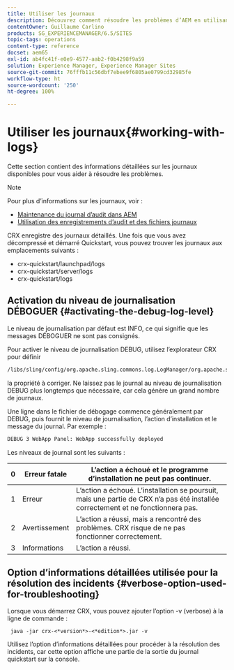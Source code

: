 ```yaml
---
title: Utiliser les journaux
description: Découvrez comment résoudre les problèmes d’AEM en utilisant les journaux.
contentOwner: Guillaume Carlino
products: SG_EXPERIENCEMANAGER/6.5/SITES
topic-tags: operations
content-type: reference
docset: aem65
exl-id: ab4fc41f-e0e9-4577-aab2-f0b4298f9a59
solution: Experience Manager, Experience Manager Sites
source-git-commit: 76fffb11c56dbf7ebee9f6805ae0799cd32985fe
workflow-type: ht
source-wordcount: '250'
ht-degree: 100%

---
```


# Utiliser les journaux{#working-with-logs}

Cette section contient des informations détaillées sur les journaux disponibles pour vous aider à résoudre les problèmes.

>[!NOTE]
>
>Pour plus d’informations sur les journaux, voir :
>
>* [Maintenance du journal d’audit dans AEM](/help/sites-administering/operations-audit-log.md)
>* [Utilisation des enregistrements d’audit et des fichiers journaux](/help/sites-deploying/monitoring-and-maintaining.md#working-with-audit-records-and-log-files)

CRX enregistre des journaux détaillés. Une fois que vous avez décompressé et démarré Quickstart, vous pouvez trouver les journaux aux emplacements suivants :

* crx-quickstart/launchpad/logs
* crx-quickstart/server/logs
* crx-quickstart/logs

## Activation du niveau de journalisation DÉBOGUER {#activating-the-debug-log-level}

Le niveau de journalisation par défaut est INFO, ce qui signifie que les messages DÉBOGUER ne sont pas consignés.

Pour activer le niveau de journalisation DEBUG, utilisez l’explorateur CRX pour définir

```xml
/libs/sling/config/org.apache.sling.commons.log.LogManager/org.apache.sling.commons.log.level
```

la propriété à corriger. Ne laissez pas le journal au niveau de journalisation DEBUG plus longtemps que nécessaire, car cela génère un grand nombre de journaux.

Une ligne dans le fichier de débogage commence généralement par DEBUG, puis fournit le niveau de journalisation, l’action d’installation et le message du journal. Par exemple :

```xml
DEBUG 3 WebApp Panel: WebApp successfully deployed
```

Les niveaux de journal sont les suivants :

| 0 | Erreur fatale | L’action a échoué et le programme d’installation ne peut pas continuer. |
|---|---|---|
| 1 | Erreur | L’action a échoué. L’installation se poursuit, mais une partie de CRX n’a pas été installée correctement et ne fonctionnera pas. |
| 2 | Avertissement | L’action a réussi, mais a rencontré des problèmes. CRX risque de ne pas fonctionner correctement. |
| 3 | Informations | L’action a réussi. |

## Option d’informations détaillées utilisée pour la résolution des incidents {#verbose-option-used-for-troubleshooting}

Lorsque vous démarrez CRX, vous pouvez ajouter l’option -v (verbose) à la ligne de commande :

` java -jar crx-<*version*>-<*edition*>.jar -v`

Utilisez l’option d’informations détaillées pour procéder à la résolution des incidents, car cette option affiche une partie de la sortie du journal quickstart sur la console.
